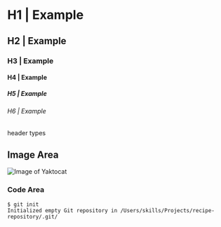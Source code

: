 # H1 | Example
## H2 | Example
### H3 | Example
#### H4 | Example
##### H5 | Example
###### H6 | Example

header types


## Image Area

![Image of Yaktocat](https://octodex.github.com/images/yaktocat.png)



### Code Area

```
$ git init
Initialized empty Git repository in /Users/skills/Projects/recipe-repository/.git/
```
